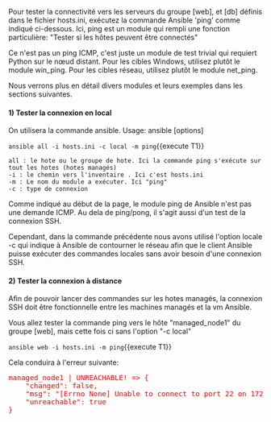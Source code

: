 

Pour tester la connectivité vers les serveurs du groupe [web], et [db] définis dans le fichier hosts.ini, exécutez la commande Ansible 'ping' comme indiqué ci-dessous. 
Ici, ping est un module qui rempli une fonction particulière: "Tester si les hôtes peuvent être connectés"

Ce n'est pas un ping ICMP, c'est juste un module de test trivial qui requiert Python sur le nœud distant.
Pour les cibles Windows, utilisez plutôt le module win_ping.
Pour les cibles réseau, utilisez plutôt le module net_ping.

Nous verrons plus en détail divers modules et leurs exemples dans les sections suivantes.

#### 1) Tester la connexion en local
On utilisera la commande ansible.
Usage: ansible <host-pattern> [options] 

`ansible all -i hosts.ini -c local -m ping`{{execute T1}}

    all : le hote ou le groupe de hote. Ici la commande ping s'exécute sur tout les hotes (hotes managés)
    -i : le chemin vers l'inventaire . Ici c'est hosts.ini
    -m : Le nom du module a exécuter. Ici "ping"
    -c : type de connexion
    

Comme indiqué au début de la page, le module ping de Ansible n'est pas une demande ICMP. Au dela de ping/pong, il s'agit aussi d'un test
de la connexion SSH.

Cependant, dans la commande précédente nous avons utilisé l'option locale -c qui indique à Ansible de contourner le réseau afin que le client Ansible puisse exécuter des commandes locales sans avoir besoin d'une connexion SSH.

#### 2) Tester la connexion à distance
Afin de pouvoir lancer des commandes sur les hotes managés, la connexion SSH doit être fonctionnelle entre les machines managés et la vm Ansible.

Vous allez tester la commande ping vers le hôte "managed_node1" du groupe [web], mais cette fois ci sans l'option "-c local"

`ansible web -i hosts.ini -m ping`{{execute T1}}

Cela conduira à l'erreur suivante:

<pre style="color: red">
managed_node1 | UNREACHABLE! => {
    "changed": false,
    "msg": "[Errno None] Unable to connect to port 22 on 172.19.0.3",
    "unreachable": true
}
</pre>





